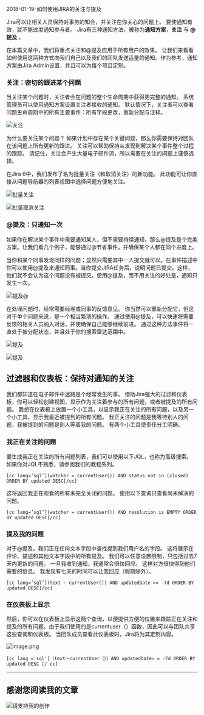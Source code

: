 2018-01-19-如何使用JIRA的关注与提及

Jira可以让相关人员保持对事务的知会，并关注在你关心的问题上。 要使通知有效，就不能过度通知参与者。 Jira有三种通知方法，被称为**通知方案**，**关注** 与 **@提及** 。

在本篇文章中，我们将重点关注和@提及应用于所有用户的效果。 让我们来看看如何使用这两种方式向我们自己以及我们的团队发送适量的通知。作为参考，通知方案由Jira Admin设置，并且可以为每个项目定制。

### 关注：密切的跟进某个问题

当关注某个问题时，关注者会在问题的整个生命周期中获得更完整的通知。 系统管理员可以使用通知方案设置关注者接收的通知。 默认情况下，关注者可以查看问题生命周期中的所有主要事件：所有字段更改，重新分配与注释。

![关注](http://upload-images.jianshu.io/upload_images/2859735-16991942251ef6fd.png?imageMogr2/auto-orient/strip%7CimageView2/2/w/1240)

为什么要关注某个问题？ 如果计划中存在某个关键问题，那么你需要保持对团队在该问题上所有更新的跟进。 关注可以帮助保持从发现到解决某个事件整个过程的跟踪。 请记住，关注会产生大量电子邮件流，所以需要在关注的问题上谨慎选择。

在Jira 6中，我们发布了名为批量关注（和取消关注）的新功能。 此功能可让你直接从问题导航器的列表视图中选择问题方便地关注。

![批量关注](http://upload-images.jianshu.io/upload_images/2859735-f32470407d5ac5eb.png?imageMogr2/auto-orient/strip%7CimageView2/2/w/1240)

![批量取消关注](http://upload-images.jianshu.io/upload_images/2859735-1146b9fe73b0b11e.png?imageMogr2/auto-orient/strip%7CimageView2/2/w/1240)

### @提及：只通知一次

如果你在解决某个事件中需要通知某人，但不需要持续通知，那么@提及是个完美方案。让我们看几个例子，能够通过@节省事件，并确保某个人都在同个进度上。

当你和某个同事发现同样的问题；显然只需要其中一人提交就可以。在事件描述中你可以使用@提及来通知同事。当你提交JIRA任务后，说明问题已提交。这样，他们就不会认为这个问题没有被提交。使用@提及，而不用关注的好处是，通知只发生一次。

![提及@](http://upload-images.jianshu.io/upload_images/2859735-cff94cdc2df7af82.png?imageMogr2/auto-orient/strip%7CimageView2/2/w/1240)

在处理问题时，经常需要经理或同事的反馈意见。 你当然可以重新分配它，但这对于单个问题来说，是一个相当繁琐的操作。 通过使用@提及，可以快速将需要反馈的相关人员纳入对话，并使确保自己能够继续前进。 通过这种方法事件将一直处于被分配状态，并且处于你的搜索雷达范围中。

![提及](http://upload-images.jianshu.io/upload_images/2859735-6e70548067f9d603.png?imageMogr2/auto-orient/strip%7CimageView2/2/w/1240)

![提及](http://upload-images.jianshu.io/upload_images/2859735-20da74de5353c34c.png?imageMogr2/auto-orient/strip%7CimageView2/2/w/1240)

## 过滤器和仪表板：保持对通知的关注

我们都知道在电子邮件中迷路是个经常发生的事。 借助Jira强大的过滤和仪表板，你可以轻松创建视图，显示作为关注着参与的所有问题，或者被提及的所有问题。 我想在仪表板上放置一个小工具，以显示我正在关注的所有问题，以及另一个小工具，显示我最近被提到的所有问题。 我正关注的问题是我等待别人的问题，我被提到的问题是别人等着我的问题。 有两个小工具使责任分工明确。

### 我正在关注的问题

要生成我正在关注的所有问题列表，我们可以使用以下JQL，也称为高级搜索。 如果你对JQL不熟悉，请参阅我们的教程系列。

```
[cc lang=’sql’](watcher = currentUser()) AND status not in (closed) ORDER BY updated DESC[/cc]
```
这将返回我正在观看的所有未完全关闭的问题。 使用以下查询只查看尚未解决的问题。

```
[cc lang=’sql’](watcher = currentUser()) AND resolution is EMPTY ORDER BY updated DESC[/cc]
```

### 提及我的问题

对于@提及，我们正在任何文本字段中查找提到我们用户名的字段。 这将展示在评论、描述和其他文本字段中的所有提及。 我们可以任意设置限制，只包括过去7天内更新的问题。 一旦我收到通知，我通常会很快回应。 这样对方很快得到他们需要的信息。 我发现有七天的时间可以让我回应（假期除外）。
```
[cc lang=’sql’](text ~ currentUser()) AND updatedDate >= -7d ORDER BY updated DESC[/cc]
```
### 在仪表板上显示

然后，你可以在仪表板上显示这两个查询，以便提供方便的位置来跟踪正在关注和提及的所有问题。由于我们使用的是currentuser（）函数，因此可以与团队共享这些查询和仪表板。 当团队成员查看此仪表板时，Jira将为其定制内容。

![image.png](http://upload-images.jianshu.io/upload_images/2859735-0519977ecb69f642.png?imageMogr2/auto-orient/strip%7CimageView2/2/w/1240)

```
[cc lang ='sql']（text〜currentUser（））AND updatedDate> = -7d ORDER BY updated DESC [/ cc]
```

---

## 感谢您阅读我的文章

![请支持我的创作](https://sggggy.github.io/images/rewards_code.jpg)